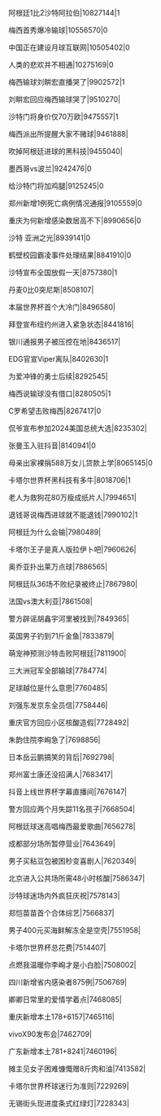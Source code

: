 阿根廷1比2沙特阿拉伯|10827144|1

梅西首秀爆冷输球|10556570|0

中国正在建设月球互联网|10505402|0

人类的悲欢并不相通|10275169|0

梅西输球刘畊宏直播哭了|9902572|1

刘畊宏回应梅西输球哭了|9510270|

沙特门将身价仅70万欧|9475557|1

梅西派出所提醒大家不赌球|9461888|

吹掉阿根廷进球的黑科技|9455040|

墨西哥vs波兰|9242476|0

给沙特门将加鸡腿|9125245|0

郑州新增1例死亡病例情况通报|9105559|0

重庆为何新增感染数居高不下|8990656|0

沙特 亚洲之光|8939141|0

鹤壁校园霸凌事件处理结果|8841910|0

沙特宣布全国放假一天|8757380|1

丹麦0比0突尼斯|8508107|

本届世界杯首个大冷门|8496580|

拜登宣布纽约州进入紧急状态|8441816|

银川通报男子被压控在地|8436517|

EDG官宣Viper离队|8402630|1

为爱冲锋的勇士后续|8292545|

梅西说输球没有借口|8280505|1

C罗希望击败梅西|8267417|0

侃爷宣布参加2024美国总统大选|8235302|

张曼玉入驻抖音|8140941|0

母亲出家裸捐588万女儿贷款上学|8065145|0

卡塔尔世界杯黑科技有多牛|8018706|1

老人为救狗花80万瘦成纸片人|7994651|

退钱哥说梅西进球就不能退钱|7990102|1

阿根廷为什么会输|7980489|

卡塔尔王子是真人版拉伊卜吧|7960626|

奥乔亚扑出莱万点球|7886565|

阿根廷队36场不败纪录被终止|7867980|

法国vs澳大利亚|7861508|

警方辟谣胡鑫宇河里被找到|7849365|

英国男子钓到71斤金鱼|7833879|

萌宠神预测沙特击败阿根廷|7811900|

三大洲冠军全部输球|7784774|

足球越位是什么意思|7760485|

刘强东发京东全员信|7758446|

重庆官方回应小区核酸造假|7728492|

朱韵住院李峋急了|7698856|

日本岳云鹏搞笑的背后|7692798|

郑州富士康还没招满人|7683417|

抖音上线世界杯字幕直播间|7676147|

警方回应两个月失踪11名孩子|7668504|

阿根廷球迷高唱梅西最爱歌曲|7656278|

成都部分场所暂停营业|7643649|

男子买粘豆包被困秒变喜剧人|7620349|

北京进入公共场所需48小时核酸|7586347|

沙特球迷场内外疯狂庆祝|7578143|

郑恺苗苗首个合体综艺|7566837|

男子400元买海鲜解冻全是空壳|7551958|

卡塔尔世界杯总花费|7514407|

点燃我温暖你李峋才是小白脸|7508002|

四川新增省内感染者875例|7506769|

卿卿日常里的爱情学着点|7468085|

重庆新增本土178+6157|7465116|

vivoX90发布会|7462709|

广东新增本土781+8241|7460196|

摊主见女子困难慷慨赠8斤肉和油|7413582|

卡塔尔世界杯球迷行为准则|7229269|

无锡街头现进度条式红绿灯|7228343|

